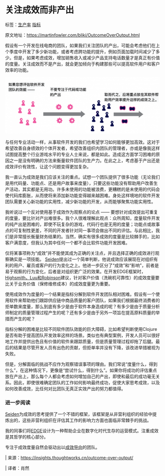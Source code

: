 # 关注成效而非产出

标签：[生产率](https://martinfowler.com/tags/productivity.html) [指标](https://martinfowler.com/tags/metrics.html)

原文地址：https://martinfowler.com/bliki/OutcomeOverOutput.html



假设有一个开发在线电商的团队，如果我们关注团队的产出，可能会考虑他们在上个季度中开发了多少新功能，或者考虑跨功能的提升，例如页面加载时间减少了多少。但是，如果考虑成效，增加销售收入或减少产品支持电话数量才是真正有价值的度量。关注成效而不是产出，就会更加倾向于构建那些可以提高软件用户和客户效率的功能。  

![评估软件开发团队的效能](assets/1-outcome-over-output-768x280.png)

与任何专业活动一样，从事软件开发的我们也希望学习如何能够更加高效。这对于希望改善自身绩效的个体开发者，希望改善组织内团队的管理者，亦或是像我这样试图提高整个行业游戏水平的专业人士来说，都是如此。造成这方面学习困难的原因之一是没有明确的方法来衡量软件团队的生产力。在此之上，考虑基于产出还是成效评价有效性，让这个问题变得更加复杂。  

我一直认为成效是我们应该关注的重点。试想一个团队提供了很多功能（无论我们是用代码量、功能点、还是用户故事来度量），只要这些功能没有帮助用户改善生产活动，其实都是无用功。许多未使用的功能被浪费，更糟糕的是未使用的代码会使代码库膨胀，从而使将来添加新功能变得越来越困难。身处这样境地的软件开发团队需要关心新功能的实用性，减少新功能的开发，从而能够聚焦功能实用性。  

我听说过一个反对使用基于成效作为观察点的论点 —— 要想针对成效提出可重复的度量，要比针对产出难很多。我个人很难理解此观点：众所周知，度量软件开发的纯产出是困难的，即使不玩复杂的游戏，代码行也是无用的度量；功能点或故事点的可复制性更差，不同的开发者针对同一事项会做出不同的评估。与此相比，我们是非常擅长衡量财务结果的。当然，确实有很多成效的度量是比较棘手的，比如客户满意度，但我认为其中任何一个都不会比软件功能开发困难。  

仅将某事项称为“成效”并不能使其成为正确的关注点，并且选择正确的成效进行观察确实是一项技能。 [Seiden](https://www.amazon.com/gp/product/B07QJ1Y8Y5?ie=UTF8&tag=martinfowlerc-20&linkCode=as2&camp=1789&creative=9325&creativeASIN=B07QJ1Y8Y5)提出过一个简单判断，他说成效应该展现在对组织有利的用户、雇员或客户的行为变化之上。他进一步区分了“成效”和“影响”，前者是易于观察的行为变化，后者是对组织更广泛的效果。在开发EDGE框架时，[Highsmith，Luu和Robinson](https://www.amazon.com/gp/product/0135263077?ie=UTF8&tag=martinfowlerc-20&linkCode=as2&camp=1789&creative=9325&creativeASIN=0135263077)建议，针对客户价值（洗碗机可靠性）的成效度量要比关于业务价值（保修维修成本）的成效度量更为重要。  

使用成效作为度量的一个结果是指标分解到软件开发团队相对困难。假设有一个使用软件来帮助他们跟踪供应链中商品质量的客户团队，如果我们根据最终消费者的拒单数来度量，那么到底有多少是由于软件本身造成的呢？有多少是由于质量分析师制定的质量管理过程产生的呢？还有多少是由于另外一项旨在提高原料质量的举措而产生的呢？

指标分解的困难是比较不同软件团队效能的巨大障碍，比如希望判断使用Clojure是否有助于提高团队开发效率这样的场景。类似也有典型案例，开发人员可以很好地工作并提供出色且有价值的软件来跟踪质量，但是质量管理过程却拖了后腿。最后的结果是尽管开发人员有出色的贡献，但拒单率并没有下降，该改进举措被视为失败。  

但是，分解面临的挑战不应作为观察错误事项的理由。我们常说“度量什么，得到什么”，在这种情况下，更像是“尝试什么，得到什么”。如果你将成功的评估重点放在产出上，那么每个人都会考虑如何增加自己的产出，即使和最后的成功毫无关系。因此，即使很难确定团队的工作如何影响最终成功，促使大家思考成效，以及如何改善成效，比任何对比团队无真正实效产出的努力都值得。  

### 进一步阅读

[Seiden](https://www.amazon.com/gp/product/B07QJ1Y8Y5?ie=UTF8&tag=martinfowlerc-20&linkCode=as2&camp=1789&creative=9325&creativeASIN=B07QJ1Y8Y5)为成效的思考提供了一个不错的框架，该框架是从非营利组织的经验中提炼出的，这些非营利组织在评估其工作的影响力方面也面临非常棘手的挑战。

我的同事们将[EDGE](https://www.amazon.com/gp/product/0135263077?ie=UTF8&tag=martinfowlerc-20&linkCode=as2&camp=1789&creative=9325&creativeASIN=0135263077)设计为一种帮助企业在数字化时代生存的运营模式。注重成效是其哲学的核心部分。

专注于成效度量自然会驱动出以[成效导向](https://martinfowler.com/bliki/OutcomeOriented.html)的团队。

| 来源：https://insights.thoughtworks.cn/outcome-over-output/

| 译者：肖然